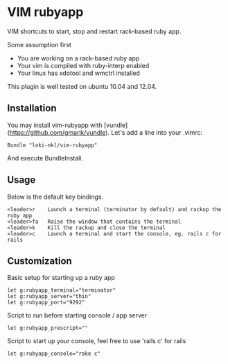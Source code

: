 # VIM rubyapp #

VIM shortcuts to start, stop and restart rack-based ruby app.

Some assumption first
  - You are working on a rack-based ruby app
  - Your vim is compiled with ruby-interp enabled
  - Your linux has xdotool and wmctrl installed

This plugin is well tested on ubuntu 10.04 and 12.04.


## Installation ##

You may install vim-rubyapp with [vundle] (https://github.com/gmarik/vundle). Let's add a line into your .vimrc:

    Bundle "loki-nkl/vim-rubyapp"
    
And execute BundleInstall.


## Usage ##

Below is the default key bindings.

    <leader>r    Launch a terminal (terminator by default) and rackup the ruby app
    <leader>fa   Raise the window that contains the terminal
    <leader>k    Kill the rackup and close the terminal
    <leader>c    Launch a terminal and start the console, eg. rails c for rails


## Customization ##

Basic setup for starting up a ruby app

    let g:rubyapp_terminal="terminator"
    let g:rubyapp_server="thin"
    let g:rubyapp_port="9292"

Script to run before starting console / app server

    let g:rubyapp_prescript=""

Script to start up your console, feel free to use 'rails c' for rails
    
    let g:rubyapp_console="rake c"

